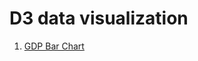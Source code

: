 # D3 data visualization

1. [GDP Bar Chart](https://nt2311-vn.github.io/D3/bar_chart/src/dist/index.html)
